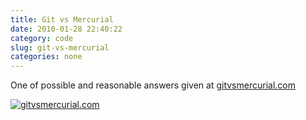 ```yaml
---
title: Git vs Mercurial
date: 2010-01-28 22:40:22
category: code
slug: git-vs-mercurial
categories: none
---
```


One of possible and reasonable answers given at [gitvsmercurial.com](http://gitvsmercurial.com)


[![gitvsmercurial.com](http://farm5.static.flickr.com/4061/4312481544_8a0aafcbf8.jpg)](http://www.flickr.com/photos/mloskot/4312481544/)
